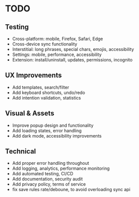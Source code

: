 # TODO

## Testing

- Cross-platform: mobile, Firefox, Safari, Edge
- Cross-device sync functionality
- Interstitial: long phrases, special chars, emojis, accessibility
- Settings: mobile, performance, accessibility
- Extension: install/uninstall, updates, permissions, incognito

## UX Improvements

- Add templates, search/filter
- Add keyboard shortcuts, undo/redo
- Add intention validation, statistics

## Visual & Assets

- Improve popup design and functionality
- Add loading states, error handling
- Add dark mode, accessibility improvements

## Technical

- Add proper error handling throughout
- Add logging, analytics, performance monitoring
- Add automated testing, CI/CD
- Add documentation, security audit
- Add privacy policy, terms of service
- fix save rules rate/deboune, to avoid overloading sync api

